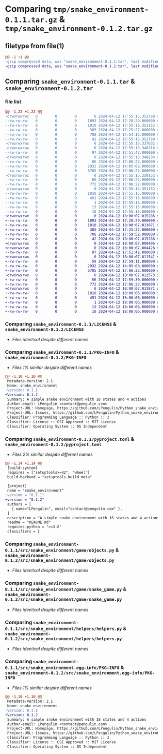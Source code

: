 # Comparing `tmp/snake_environment-0.1.1.tar.gz` & `tmp/snake_environment-0.1.2.tar.gz`

## filetype from file(1)

```diff
@@ -1 +1 @@
-gzip compressed data, was "snake_environment-0.1.1.tar", last modified: Fri Apr 12 17:55:15 2024, max compression
+gzip compressed data, was "snake_environment-0.1.2.tar", last modified: Fri Apr 12 18:00:07 2024, max compression
```

## Comparing `snake_environment-0.1.1.tar` & `snake_environment-0.1.2.tar`

### file list

```diff
@@ -1,22 +1,22 @@
-drwxrwxrwx   0        0        0        0 2024-04-12 17:55:15.352788 snake_environment-0.1.1/
--rw-rw-rw-   0        0        0     1093 2024-04-12 17:28:29.000000 snake_environment-0.1.1/LICENSE
--rw-rw-rw-   0        0        0     1010 2024-04-12 17:55:15.351152 snake_environment-0.1.1/PKG-INFO
--rw-rw-rw-   0        0        0      385 2024-04-12 17:25:27.000000 snake_environment-0.1.1/README.md
--rw-rw-rw-   0        0        0      708 2024-04-12 17:54:12.000000 snake_environment-0.1.1/pyproject.toml
--rw-rw-rw-   0        0        0       42 2024-04-12 17:55:15.352788 snake_environment-0.1.1/setup.cfg
-drwxrwxrwx   0        0        0        0 2024-04-12 17:55:15.337632 snake_environment-0.1.1/src/
-drwxrwxrwx   0        0        0        0 2024-04-12 17:55:15.340218 snake_environment-0.1.1/src/snake_environment/
--rw-rw-rw-   0        0        0       97 2024-04-12 17:51:42.000000 snake_environment-0.1.1/src/snake_environment/__init__.py
-drwxrwxrwx   0        0        0        0 2024-04-12 17:55:15.348234 snake_environment-0.1.1/src/snake_environment/game/
--rw-rw-rw-   0        0        0       86 2024-04-12 17:06:22.000000 snake_environment-0.1.1/src/snake_environment/game/__init__.py
--rw-rw-rw-   0        0        0     2932 2024-04-12 14:05:08.000000 snake_environment-0.1.1/src/snake_environment/game/objects.py
--rw-rw-rw-   0        0        0     6705 2024-04-12 17:06:22.000000 snake_environment-0.1.1/src/snake_environment/game/snake_game.py
-drwxrwxrwx   0        0        0        0 2024-04-12 17:55:15.350152 snake_environment-0.1.1/src/snake_environment/helpers/
--rw-rw-rw-   0        0        0       86 2024-04-12 17:06:22.000000 snake_environment-0.1.1/src/snake_environment/helpers/__init__.py
--rw-rw-rw-   0        0        0      772 2024-04-12 17:06:22.000000 snake_environment-0.1.1/src/snake_environment/helpers/helpers.py
-drwxrwxrwx   0        0        0        0 2024-04-12 17:55:15.351152 snake_environment-0.1.1/src/snake_environment.egg-info/
--rw-rw-rw-   0        0        0     1010 2024-04-12 17:55:15.000000 snake_environment-0.1.1/src/snake_environment.egg-info/PKG-INFO
--rw-rw-rw-   0        0        0      491 2024-04-12 17:55:15.000000 snake_environment-0.1.1/src/snake_environment.egg-info/SOURCES.txt
--rw-rw-rw-   0        0        0        1 2024-04-12 17:55:15.000000 snake_environment-0.1.1/src/snake_environment.egg-info/dependency_links.txt
--rw-rw-rw-   0        0        0       13 2024-04-12 17:55:15.000000 snake_environment-0.1.1/src/snake_environment.egg-info/requires.txt
--rw-rw-rw-   0        0        0       18 2024-04-12 17:55:15.000000 snake_environment-0.1.1/src/snake_environment.egg-info/top_level.txt
+drwxrwxrwx   0        0        0        0 2024-04-12 18:00:07.015286 snake_environment-0.1.2/
+-rw-rw-rw-   0        0        0     1093 2024-04-12 17:28:29.000000 snake_environment-0.1.2/LICENSE
+-rw-rw-rw-   0        0        0     1010 2024-04-12 18:00:07.013871 snake_environment-0.1.2/PKG-INFO
+-rw-rw-rw-   0        0        0      385 2024-04-12 17:25:27.000000 snake_environment-0.1.2/README.md
+-rw-rw-rw-   0        0        0      708 2024-04-12 17:59:52.000000 snake_environment-0.1.2/pyproject.toml
+-rw-rw-rw-   0        0        0       42 2024-04-12 18:00:07.015286 snake_environment-0.1.2/setup.cfg
+drwxrwxrwx   0        0        0        0 2024-04-12 18:00:07.000406 snake_environment-0.1.2/src/
+drwxrwxrwx   0        0        0        0 2024-04-12 18:00:07.004426 snake_environment-0.1.2/src/snake_environment/
+-rw-rw-rw-   0        0        0       97 2024-04-12 17:51:42.000000 snake_environment-0.1.2/src/snake_environment/__init__.py
+drwxrwxrwx   0        0        0        0 2024-04-12 18:00:07.011541 snake_environment-0.1.2/src/snake_environment/game/
+-rw-rw-rw-   0        0        0       59 2024-04-12 17:59:11.000000 snake_environment-0.1.2/src/snake_environment/game/__init__.py
+-rw-rw-rw-   0        0        0     2932 2024-04-12 14:05:08.000000 snake_environment-0.1.2/src/snake_environment/game/objects.py
+-rw-rw-rw-   0        0        0     6705 2024-04-12 17:06:22.000000 snake_environment-0.1.2/src/snake_environment/game/snake_game.py
+drwxrwxrwx   0        0        0        0 2024-04-12 18:00:07.012573 snake_environment-0.1.2/src/snake_environment/helpers/
+-rw-rw-rw-   0        0        0       56 2024-04-12 17:59:30.000000 snake_environment-0.1.2/src/snake_environment/helpers/__init__.py
+-rw-rw-rw-   0        0        0      772 2024-04-12 17:06:22.000000 snake_environment-0.1.2/src/snake_environment/helpers/helpers.py
+drwxrwxrwx   0        0        0        0 2024-04-12 18:00:07.013871 snake_environment-0.1.2/src/snake_environment.egg-info/
+-rw-rw-rw-   0        0        0     1010 2024-04-12 18:00:06.000000 snake_environment-0.1.2/src/snake_environment.egg-info/PKG-INFO
+-rw-rw-rw-   0        0        0      491 2024-04-12 18:00:06.000000 snake_environment-0.1.2/src/snake_environment.egg-info/SOURCES.txt
+-rw-rw-rw-   0        0        0        1 2024-04-12 18:00:06.000000 snake_environment-0.1.2/src/snake_environment.egg-info/dependency_links.txt
+-rw-rw-rw-   0        0        0       13 2024-04-12 18:00:06.000000 snake_environment-0.1.2/src/snake_environment.egg-info/requires.txt
+-rw-rw-rw-   0        0        0       18 2024-04-12 18:00:06.000000 snake_environment-0.1.2/src/snake_environment.egg-info/top_level.txt
```

### Comparing `snake_environment-0.1.1/LICENSE` & `snake_environment-0.1.2/LICENSE`

 * *Files identical despite different names*

### Comparing `snake_environment-0.1.1/PKG-INFO` & `snake_environment-0.1.2/PKG-INFO`

 * *Files 1% similar despite different names*

```diff
@@ -1,10 +1,10 @@
 Metadata-Version: 2.1
 Name: snake_environment
-Version: 0.1.1
+Version: 0.1.2
 Summary: A simple snake environment with 18 states and 4 actions
 Author-email: LPengulin <contact@pengulin.com>
 Project-URL: Homepage, https://github.com/LPengulin/Python_snake_environment
 Project-URL: Issues, https://github.com/LPengulin/Python_snake_environment/issues
 Classifier: Programming Language :: Python :: 3
 Classifier: License :: OSI Approved :: MIT License
 Classifier: Operating System :: OS Independent
```

### Comparing `snake_environment-0.1.1/pyproject.toml` & `snake_environment-0.1.2/pyproject.toml`

 * *Files 2% similar despite different names*

```diff
@@ -1,14 +1,14 @@
 [build-system]
 requires = ["setuptools>=42", "wheel"]
 build-backend = "setuptools.build_meta"
 
 [project]
 name = "snake_environment"
-version = "0.1.1"
+version = "0.1.2"
 authors = [
   { name="LPengulin", email="contact@pengulin.com" },
 ]
 description = "A simple snake environment with 18 states and 4 actions"
 readme = "README.md"
 requires-python = ">=3.8"
 classifiers = [
```

### Comparing `snake_environment-0.1.1/src/snake_environment/game/objects.py` & `snake_environment-0.1.2/src/snake_environment/game/objects.py`

 * *Files identical despite different names*

### Comparing `snake_environment-0.1.1/src/snake_environment/game/snake_game.py` & `snake_environment-0.1.2/src/snake_environment/game/snake_game.py`

 * *Files identical despite different names*

### Comparing `snake_environment-0.1.1/src/snake_environment/helpers/helpers.py` & `snake_environment-0.1.2/src/snake_environment/helpers/helpers.py`

 * *Files identical despite different names*

### Comparing `snake_environment-0.1.1/src/snake_environment.egg-info/PKG-INFO` & `snake_environment-0.1.2/src/snake_environment.egg-info/PKG-INFO`

 * *Files 1% similar despite different names*

```diff
@@ -1,10 +1,10 @@
 Metadata-Version: 2.1
 Name: snake_environment
-Version: 0.1.1
+Version: 0.1.2
 Summary: A simple snake environment with 18 states and 4 actions
 Author-email: LPengulin <contact@pengulin.com>
 Project-URL: Homepage, https://github.com/LPengulin/Python_snake_environment
 Project-URL: Issues, https://github.com/LPengulin/Python_snake_environment/issues
 Classifier: Programming Language :: Python :: 3
 Classifier: License :: OSI Approved :: MIT License
 Classifier: Operating System :: OS Independent
```

